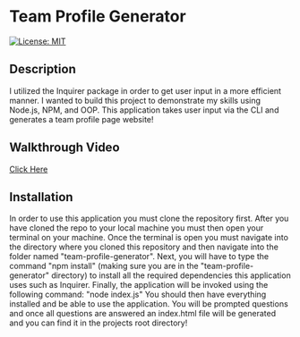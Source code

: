 
# Team Profile Generator   

[![License: MIT](https://img.shields.io/badge/License-MIT-yellow.svg)](https://opensource.org/licenses/MIT)

## Description   

I utilized the Inquirer package in order to get user input in a more efficient manner. I wanted to build this project to demonstrate my skills using Node.js, NPM, and OOP. This application takes user input via the CLI and generates a team profile page website!

## Walkthrough Video   

[Click Here](https://watch.screencastify.com/v/pXx9fBBlSHLuh4rGjq3D)

## Installation

In order to use this application you must clone the repository first. After you have cloned the repo to your local machine you must then open your terminal on your machine. Once the terminal is open you must navigate into the directory where you cloned this repository and then navigate into the folder named "team-profile-generator". Next, you will have to type the command "npm install" (making sure you are in the "team-profile-generator" directory) to install all the required dependencies this application uses such as Inquirer. Finally, the application will be invoked using the following command: 
"node index.js"
You should then have everything installed and be able to use the application. You will be prompted questions and once all questions are answered an index.html file will be generated and you can find it in the projects root directory!

